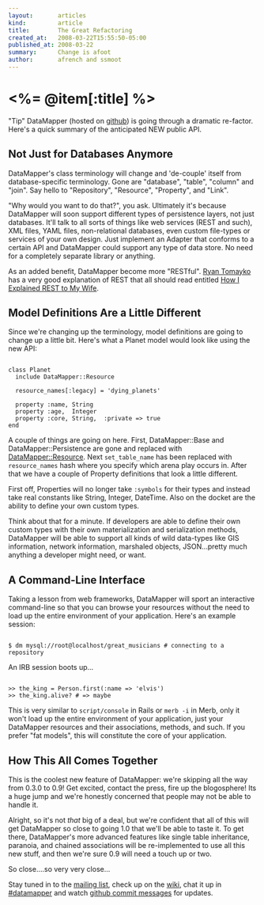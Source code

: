 ```yaml
---
layout:       articles
kind:         article
title:        The Great Refactoring
created_at:   2008-03-22T15:55:50-05:00
published_at: 2008-03-22
summary:      Change is afoot
author:       afrench and ssmoot
---
```


<%= @item[:title] %>
================

"Tip" DataMapper (hosted on [github](http://github.com/datamapper/dm-core)) is
going through a dramatic re-factor. Here's a quick summary of the anticipated
NEW public API.

Not Just for Databases Anymore
------------------------------

DataMapper's class terminology will change and 'de-couple' itself from
database-specific terminology. Gone are "database", "table", "column" and
"join". Say hello to "Repository", "Resource", "Property", and "Link".

"Why would you want to do that?", you ask. Ultimately it's because DataMapper
will soon support different types of persistence layers, not just databases.
It'll talk to all sorts of things like web services (REST and such), XML files,
YAML files, non-relational databases, even custom file-types or services of your
own design. Just implement an Adapter that conforms to a certain API and
DataMapper could support any type of data store. No need for a completely
separate library or anything.

As an added benefit, DataMapper become more "RESTful". [Ryan Tomayko](http://tomayko.com/writings/rest-to-my-wife)
has a very good explanation
of REST that all should read entitled [How I Explained REST to My Wife](http://tomayko.com/writings/rest-to-my-wife).

Model Definitions Are a Little Different
----------------------------------------

Since we're changing up the terminology, model definitions are going to change
up a little bit. Here's what a Planet model would look like using the new API:

<pre><code class="language-ruby">
class Planet
  include DataMapper::Resource

  resource_names[:legacy] = 'dying_planets'

  property :name, String
  property :age,  Integer
  property :core, String,  :private => true
end
</code></pre>

A couple of things are going on here. First, DataMapper::Base and
DataMapper::Persistence are gone and replaced with [DataMapper::Resource][DataMapper_Resource].
Next `set_table_name` has been replaced with
`resource_names` hash where you specify which arena play occurs in. After that
we have a couple of Property definitions that look a little different.

First off, Properties will no longer take `:symbols` for their types and instead
take real constants like String, Integer, DateTime. Also on the docket are the
ability to define your own custom types.

Think about that for a minute. If developers are able to define their own custom
types with their own materialization and serialization methods, DataMapper will
be able to support all kinds of wild data-types like GIS information, network
information, marshaled objects, JSON...pretty much anything a developer might
need, or want.

A Command-Line Interface
------------------------

Taking a lesson from web frameworks, DataMapper will sport an interactive
command-line so that you can browse your resources without the need to load up
the entire environment of your application. Here's an example session:

<pre><code class="language-bash">
$ dm mysql://root@localhost/great_musicians # connecting to a repository
</code></pre>

An IRB session boots up...

<pre><code class="language-ruby">
>> the_king = Person.first(:name => 'elvis')
>> the_king.alive? # => maybe
</code></pre>

This is very similar to `script/console` in Rails or `merb -i` in Merb, only it
won't load up the entire environment of your application, just your DataMapper
resources and their associations, methods, and such. If you prefer "fat models",
this will constitute the core of your application.

How This All Comes Together
---------------------------

This is the coolest new feature of DataMapper: we're skipping all the way from
0.3.0 to 0.9! Get excited, contact the press, fire up the blogosphere! Its a
huge jump and we're honestly concerned that people may not be able to handle it.

Alright, so it's not _that_ big of a deal, but we're confident that all of this
will get DataMapper so close to going 1.0 that we'll be able to taste it. To get
there, DataMapper's more advanced features like single table inheritance,
paranoia, and chained associations will be re-implemented to use all this new
stuff, and then we're sure 0.9 will need a touch up or two.

So close....so very very close...

Stay tuned in to the [mailing list](http://groups.google.com/group/datamapper),
check up on the [wiki](http://datamapper.org/), chat it up in
[#datamapper](irc://irc.freenode.net/#datamapper) and watch
[github commit messages](http://github.com/datamapper/dm-core/commits/master) for updates.

[DataMapper_Resource]:http://www.yardoc.org/docs/datamapper-dm-core/DataMapper/Resource
